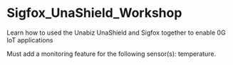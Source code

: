 # Sigfox_UnaShield_Workshop
Learn how to used the Unabiz UnaShield and Sigfox together to enable 0G IoT applications

Must add a monitoring feature for the following sensor(s): temperature.
